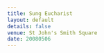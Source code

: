 ```yaml
---
title: Sung Eucharist
layout: default
details: false
venue: St John's Smith Square
date: 20080506
---
```

